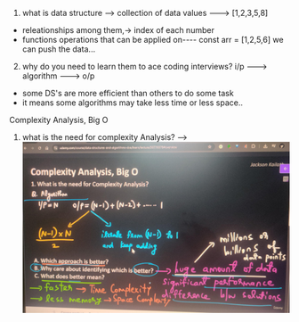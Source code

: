 1. what is data structure
--> collection of data values ---> [1,2,3,5,8] 
- releationships among them,-> index of each number
- functions operations that can be applied on---- const arr = [1,2,5,6] we can push the data...

2. why do you need to learn them to ace coding interviews? 
i/p ---> algorithm ---> o/p
- some DS's are more efficient than others to do some task
- it means some algorithms may take less time or less space..


Complexity Analysis, Big O
1. what is the need for complexity Analysis?
--> ![alt text](<WhatsApp Image 2025-06-19 at 22.23.11_3cb3c85e.jpg>)